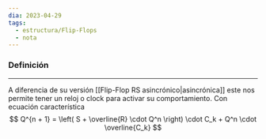 ```yaml
---
dia: 2023-04-29
tags:
  - estructura/Flip-Flops
  - nota
---
```

### Definición
---
A diferencia de su versión [[Flip-Flop RS asincrónico|asincrónica]] este nos permite tener un reloj o clock para activar su comportamiento. Con ecuación característica $$ Q^{n + 1} = \left( S + \overline{R} \cdot Q^n \right) \cdot C_k + Q^n \cdot \overline{C_k} $$

